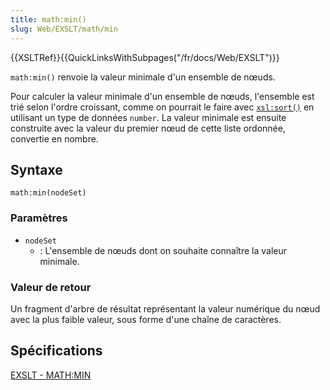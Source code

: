 ```yaml
---
title: math:min()
slug: Web/EXSLT/math/min
---
```


{{XSLTRef}}{{QuickLinksWithSubpages("/fr/docs/Web/EXSLT")}}

`math:min()` renvoie la valeur minimale d'un ensemble de nœuds.

Pour calculer la valeur minimale d'un ensemble de nœuds, l'ensemble est trié selon l'ordre croissant, comme on pourrait le faire avec [`xsl:sort()`](/fr/docs/Web/XSLT/Element/sort) en utilisant un type de données `number`. La valeur minimale est ensuite construite avec la valeur du premier nœud de cette liste ordonnée, convertie en nombre.

## Syntaxe

```
math:min(nodeSet)
```

### Paramètres

- `nodeSet`
  - : L'ensemble de nœuds dont on souhaite connaître la valeur minimale.

### Valeur de retour

Un fragment d'arbre de résultat représentant la valeur numérique du nœud avec la plus faible valeur, sous forme d'une chaîne de caractères.

## Spécifications

[EXSLT - MATH:MIN](http://exslt.org/regexp/functions/min/index.html)
